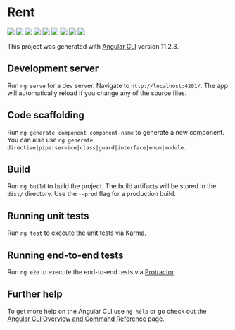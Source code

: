 # Rent
<img src="https://github.com/mrm65/rentacar-frontend/blob/master/1.JPG" width="auto"> 
<img src="https://github.com/mrm65/rentacar-frontend/blob/master/2.JPG" width="auto"> 
<img src="https://github.com/mrm65/rentacar-frontend/blob/master/3.JPG" width="auto"> 
<img src="https://github.com/mrm65/rentacar-frontend/blob/master/4.JPG" width="auto"> 
<img src="https://github.com/mrm65/rentacar-frontend/blob/master/5.JPG" width="auto"> 
<img src="https://github.com/mrm65/rentacar-frontend/blob/master/6.JPG" width="auto"> 
<img src="https://github.com/mrm65/rentacar-frontend/blob/master/7.JPG" width="auto"> 
<img src="https://github.com/mrm65/rentacar-frontend/blob/master/8.JPG" width="auto"> 
<img src="https://github.com/mrm65/rentacar-frontend/blob/master/9.JPG" width="auto"> 



This project was generated with [Angular CLI](https://github.com/angular/angular-cli) version 11.2.3.

## Development server

Run `ng serve` for a dev server. Navigate to `http://localhost:4201/`. The app will automatically reload if you change any of the source files.

## Code scaffolding

Run `ng generate component component-name` to generate a new component. You can also use `ng generate directive|pipe|service|class|guard|interface|enum|module`.

## Build

Run `ng build` to build the project. The build artifacts will be stored in the `dist/` directory. Use the `--prod` flag for a production build.

## Running unit tests

Run `ng test` to execute the unit tests via [Karma](https://karma-runner.github.io).

## Running end-to-end tests

Run `ng e2e` to execute the end-to-end tests via [Protractor](http://www.protractortest.org/).

## Further help

To get more help on the Angular CLI use `ng help` or go check out the [Angular CLI Overview and Command Reference](https://angular.io/cli) page.



